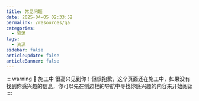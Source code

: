 ```yaml
---
title: 常见问题
date: 2025-04-05 02:33:52
permalink: /resources/qa
categories:
  - 资源
tags:
  - 资源
sidebar: false
articleUpdate: false
articleBanner: false
---
```


::: warning 🚧 施工中
很高兴见到你！但很抱歉，这个页面还在施工中，如果没有找到你感兴趣的信息，你可以先在侧边栏的导航中寻找你感兴趣的内容来开始阅读
::::
